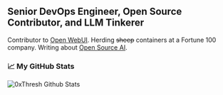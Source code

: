 ## Senior DevOps Engineer, Open Source Contributor, and LLM Tinkerer
Contributor to [Open WebUI](https://github.com/open-webui/helm-charts). Herding ~~sheep~~ containers at a Fortune 100 company. Writing about [Open Source AI](https://blog.opensourceai.dev/). 

### 📈 My GitHub Stats

<p align="left"> 
<img src="https://github-readme-stats.vercel.app/api?username=0xThresh&show=contribs,prs_merged,prs_merged_percentage,reviews,discussions_started,discussions_answered&show_icons=true&theme=gotham" alt="0xThresh Github Stats"/>
</p>
